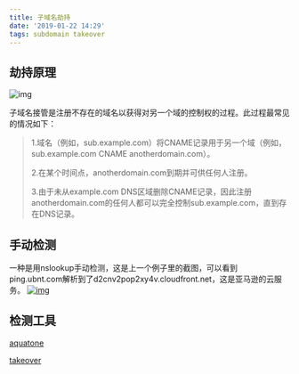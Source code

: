 ```yaml
---
title: 子域名劫持
date: '2019-01-22 14:29'
tags: subdomain takeover
---
```


## 劫持原理

![img](https://xzfile.aliyuncs.com/media/upload/picture/20180628170653-99daff88-7ab2-1.png)

子域名接管是注册不存在的域名以获得对另一个域的控制权的过程。此过程最常见的情况如下：

> 1.域名（例如，sub.example.com）将CNAME记录用于另一个域（例如，sub.example.com CNAME anotherdomain.com）。
>
> 2.在某个时间点，anotherdomain.com到期并可供任何人注册。
>
> 3.由于未从example.com DNS区域删除CNAME记录，因此注册anotherdomain.com的任何人都可以完全控制sub.example.com，直到存在DNS记录。



## 手动检测

一种是用nslookup手动检测，这是上一个例子里的截图，可以看到ping.ubnt.com解析到了d2cnv2pop2xy4v.cloudfront.net，这是亚马逊的云服务。
[![img](https://xzfile.aliyuncs.com/media/upload/picture/20180628170654-99fd8864-7ab2-1.png)](https://xzfile.aliyuncs.com/media/upload/picture/20180628170654-99fd8864-7ab2-1.png)



## 检测工具

[aquatone](https://github.com/michenriksen/aquatone#installation)

[takeover](https://github.com/m4ll0k/takeover)